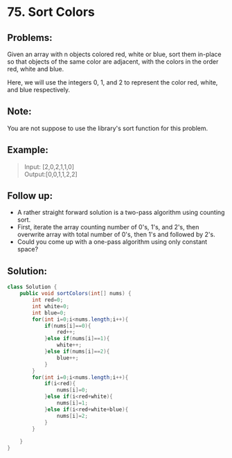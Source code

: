 ﻿# 75. Sort Colors
## Problems:
Given an array with n objects colored red, white or blue, sort them in-place so that objects of the same color are adjacent, with the colors in the order red, white and blue.

Here, we will use the integers 0, 1, and 2 to represent the color red, white, and blue respectively.
## Note: 
 You are not suppose to use the library's sort function for this problem.
## Example:
>Input:  [2,0,2,1,1,0]</br>
Output:[0,0,1,1,2,2]</br>

## Follow up:

 - A rather straight forward solution is a two-pass algorithm using counting sort.
 - First, iterate the array counting number of 0's, 1's, and 2's, then overwrite array with total number of 0's, then 1's and followed by 2's.
 - Could you come up with a one-pass algorithm using only constant space?

## Solution:
``` java
class Solution {
    public void sortColors(int[] nums) {
        int red=0;
        int white=0;
        int blue=0;
        for(int i=0;i<nums.length;i++){
            if(nums[i]==0){
                red++;
            }else if(nums[i]==1){
                white++;
            }else if(nums[i]==2){
                blue++;
            }
        }
        for(int i=0;i<nums.length;i++){
            if(i<red){
                nums[i]=0;
            }else if(i<red+white){
                nums[i]=1;
            }else if(i<red+white+blue){
                nums[i]=2;
            }
        }
        
    }
}

```